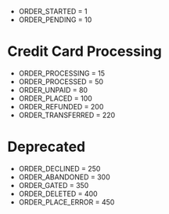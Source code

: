 - ORDER_STARTED = 1
- ORDER_PENDING = 10
# Credit Card Processing
- ORDER_PROCESSING = 15
- ORDER_PROCESSED = 50
- ORDER_UNPAID = 80
- ORDER_PLACED = 100
- ORDER_REFUNDED = 200
- ORDER_TRANSFERRED = 220
# Deprecated
- ORDER_DECLINED = 250
- ORDER_ABANDONED = 300
- ORDER_GATED = 350
- ORDER_DELETED = 400
- ORDER_PLACE_ERROR = 450

